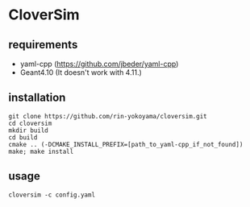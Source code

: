 # CloverSim

## requirements
 - yaml-cpp (https://github.com/jbeder/yaml-cpp)
 - Geant4.10 (It doesn't work with 4.11.)
 
## installation
```
git clone https://github.com/rin-yokoyama/cloversim.git
cd cloversim
mkdir build
cd build
cmake .. (-DCMAKE_INSTALL_PREFIX=[path_to_yaml-cpp_if_not_found])
make; make install
```

## usage
```
cloversim -c config.yaml
```
